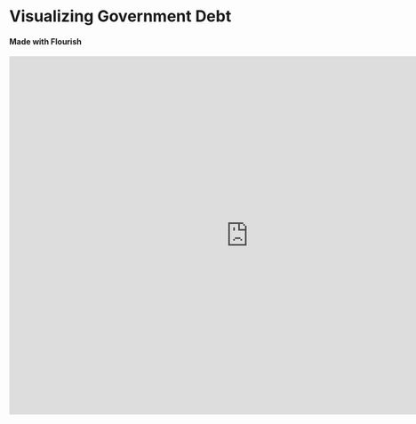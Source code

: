 <h1> Visualizing Government Debt </h1>

<h4> Made with Flourish </h4>

<iframe src="https://data.oecd.org/chart/6gPU" width="860" height="645" style="border: 0" mozallowfullscreen="true" webkitallowfullscreen="true" allowfullscreen="true"><a href="https://data.oecd.org/chart/6gPU" target="_blank">OECD Chart: General government debt, Total, % of GDP, Annual, 2008 – 2016</a></iframe>
